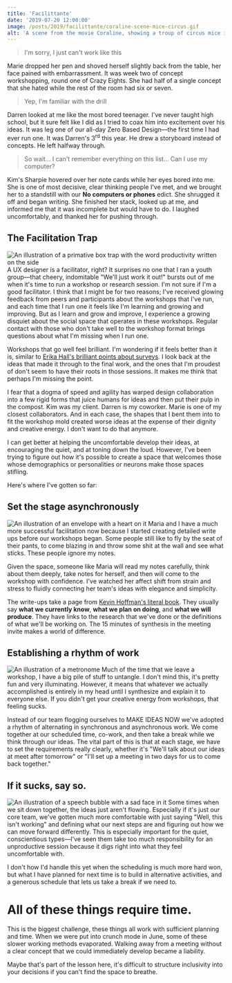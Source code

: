 ```yaml
---
title: 'Facilittante'
date: '2019-07-20 12:00:00'
image: /posts/2019/facilittante/coraline-scene-mice-circus.gif
alt: 'A scene from the movie Coraline, showing a troup of circus mice in a synchronized dance'
---
```


> I'm sorry, I just can't work like this

Marie dropped her pen and shoved herself slightly back from the table, her face pained with  embarrassment. It was week two of concept workshopping, round one of Crazy Eights. She had half of a single concept that she hated while the rest of the room had six or seven.

> Yep, I'm familiar with the drill

Darren looked at me like the most bored teenager. I've never taught high school, but it sure felt like I did as I tried to coax him into excitement over his ideas. It was leg one of our all-day Zero Based Design&mdash;the first time I had ever run one. It was Darren's 3<sup>rd</sup> this year. He drew a storyboard instead of concepts. He left halfway through.

> So wait... I can't remember everything on this list... Can I use my computer?

Kim's Sharpie hovered over her note cards while her eyes bored into me. She is one of most decisive, clear thinking people I've met, and we brought her to a standstill with our **No computers or phones** edict. She shrugged it off and began writing. She finished her stack, looked up at me, and informed me that it was incomplete but would have to do. I laughed uncomfortably, and thanked her for pushing through.

## The Facilitation Trap
<img alt="An illustration of a primative box trap with the word productivity written on the side" src="/images/posts/2019/facilittante/trap.jpg" class="img--pull" />
A UX designer is a facilitator, right? It surprises no one that I ran a youth group&mdash;that cheery, indomitable "We'll just work it out!" bursts out of me when it's time to run a workshop or research session. I'm not sure if I'm a good facilitator. I think that I might be for two reasons; I've received glowing feedback from peers and participants about the workshops that I've run, and each time that I run one it feels like I'm learning and growing and improving. But as I learn and grow and improve, I experience a growing disquiet about the social space that operates in these workshops. Regular contact with those who don't take well to the workshop format brings questions about what I'm missing when I run one.

Workshops that go well feel brilliant. I'm wondering if it feels better than it is, similar to [Erika Hall's brilliant points about surveys](https://medium.com/mule-design/on-surveys-5a73dda5e9a0). I look back at the ideas that made it through to the final work, and the ones that I'm proudest of don't seem to have their roots in those sessions. It makes me think that perhaps I'm missing the point.

I fear that a dogma of speed and agility has warped design collaboration into a few rigid forms that juice humans for ideas and then put their pulp in the compost. Kim was my client. Darren is my coworker. Marie is one of my closest collaborators. And in each case, the shapes that I bent them into to fit the workshop mold created worse ideas at the expense of their dignity and creative energy. I don't want to do that anymore.

I can get better at helping the uncomfortable develop their ideas, at encouraging the quiet, and at toning down the loud. However, I've been trying to figure out how it's possible to create a space that welcomes those whose demographics or personalities or neurons make those spaces stifling.

Here's where I've gotten so far:


## Set the stage asynchronously
<img alt="An illustration of an envelope with a heart on it" src="/images/posts/2019/facilittante/envelope.jpg" class="img--pull" />
Maria and I have a much more successful facilitation now because I started creating detailed write ups before our workshops began. Some people still like to fly by the seat of their pants, to come blazing in and throw some shit at the wall and see what sticks. These people ignore my notes.

Given the space, someone like Maria will read my notes carefully, think about them deeply, take notes for herself, and then will come to the workshop with confidence. I've watched her affect shift from strain and stress to fluidly connecting her team's ideas with elegance and simplicity.

The write-ups take a page from [Kevin Hoffman's literal book](https://rosenfeldmedia.com/books/meeting-design/). They usually say **what we currently know**, **what we plan on doing**, and **what we will produce**. They have links to the research that we've done or the definitions of what we'll be working on. The 15 minutes of synthesis in the meeting invite makes a world of difference.


## Establishing a rhythm of work
<img alt="An illustration of a metronome" src="/images/posts/2019/facilittante/metronome.jpg" class="img--pull" />
Much of the time that we leave a workshop, I have a big pile of stuff to untangle. I don't mind this, it's pretty fun and very illuminating. However, it means that whatever we actually accomplished is entirely in my head until I synthesize and explain it to everyone else. If you didn't get your creative energy from workshops, that feeling sucks.

Instead of our team flogging ourselves to MAKE IDEAS NOW we've adopted a rhythm of alternating in synchronous and asynchronous work. We come together at our scheduled time, co-work, and then take a break while we think through our ideas. The vital part of this is that at each stage, we have to set the requirements really clearly, whether it's "We'll talk about our ideas at meet after tomorrow" or "I'll set up a meeting in two days for us to come back together."


## If it sucks, say so.
<img alt="An illustration of a speech bubble with a sad face in it" src="/images/posts/2019/facilittante/speech-bubble.jpg" class="img--pull" />
Some times when we sit down together, the ideas just aren't flowing. Especially if it's just our core team, we've gotten much more comfortable with just saying "Well, this isn't working" and defining what our next steps are and figuring out how we can move forward differently. This is especially important for the quiet, conscientious types&mdash;I've seen them take too much responsibility for an unproductive session because it digs right into what they feel uncomfortable with.

I don't how I'd handle this yet when the scheduling is much more hard won, but what I have planned for next time is to build in alternative activities, and a generous schedule that lets us take a break if we need to.

# All of these things require time.
This is the biggest challenge, these things all work with sufficient planning and time. When we were put into crunch mode in June, some of these slower working methods evaporated. Walking away from a meeting without a clear concept that we could immediately develop became a liability.

Maybe that's part of the lesson here, it's difficult to structure inclusivity into your decisions if you can't find the space to breathe.